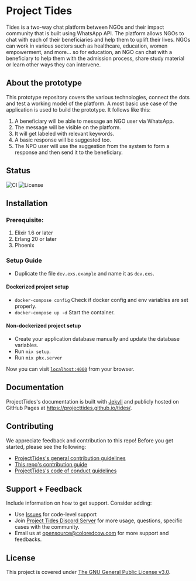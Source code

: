 # Project Tides

Tides is a two-way chat platform between NGOs and their impact community that is built using WhatsApp API. The platform allows NGOs to chat with each of their beneficiaries and help them to uplift their lives. NGOs can work in various sectors such as healthcare, education, women empowerment, and more… so for education, an NGO can chat with a beneficiary to help them with the admission process, share study material or learn other ways they can intervene.

## About the prototype
This prototype repository covers the various technologies, connect the dots and test a working model of the platform. A most basic use case of the application is used to build the prototype. It follows like this:
1. A beneficiary will be able to message an NGO user via WhatsApp.
2. The message will be visible on the platform.
3. It will get labeled with relevant keywords.
4. A basic response will be suggested too.
5. The NPO user will use the suggestion from the system to form a response and then send it to the beneficiary.

## Status
![CI](https://img.shields.io/github/workflow/status/ProjectTides/tides/CI?label=CI&logo=github&style=flat-square)
![License](https://img.shields.io/github/license/ProjectTides/tides?style=flat-square)

## Installation

### Prerequisite:
1. Elixir 1.6 or later
2. Erlang 20 or later
3. Phoenix

### Setup Guide
* Duplicate the file `dev.exs.example` and name it as `dev.exs`.

#### Dockerized project setup
* `docker-compose config` Check if docker config and env variables are set properly.
* `docker-compose up -d` Start the container.

#### Non-dockerized project setup
* Create your application database manually and update the database variables.
* Run `mix setup`.
* Run `mix phx.server`

Now you can visit [`localhost:4000`](http://localhost:4000) from your browser.

## Documentation
ProjectTides's documentation is built with [Jekyll](https://jekyllrb.com/) and publicly hosted on GitHub Pages at <https://projecttides.github.io/tides/>.

## Contributing

We appreciate feedback and contribution to this repo! Before you get started, please see the following:

- [ProjectTides's general contribution guidelines](https://projecttides.github.io/tides/getting-started/general-contributing)
- [This repo's contribution guide](https://projecttides.github.io/tides/getting-started/contributing)
- [ProjectTides's code of conduct guidelines](https://projecttides.github.io/tides/about/code-of-conduct)

## Support + Feedback

Include information on how to get support. Consider adding:

- Use [Issues](https://github.com/ProjectTides/Tides/issues) for code-level support
- Join [Project Tides Discord Server](https://discord.gg/6dKGwwU) for more usage, questions, specific cases with the community.
- Email us at opensource@coloredcow.com for more support and feedbacks.

## License

This project is covered under [The GNU General Public License v3.0](LICENSE).

